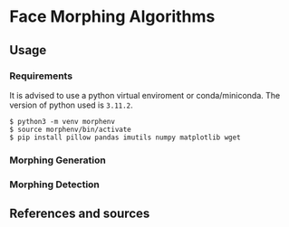 # Face Morphing Algorithms



## Usage

### Requirements
It is advised to use a python virtual enviroment or conda/miniconda. The version of python used is ```3.11.2```.

```
$ python3 -m venv morphenv
$ source morphenv/bin/activate
$ pip install pillow pandas imutils numpy matplotlib wget
```

### Morphing Generation


### Morphing Detection



## References and sources